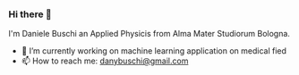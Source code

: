 ### Hi there 👋

I'm Daniele Buschi an Applied Physicis from Alma Mater Studiorum Bologna.
- 🔭 I’m currently working on machine learning application on medical fied
- 📫 How to reach me: danybuschi@gmail.com
<!--
**Torbidos7/Torbidos7** is a ✨ _special_ ✨ repository because its `README.md` (this file) appears on your GitHub profile.

Here are some ideas to get you started:

- 🔭 I’m currently working on ...
- 🌱 I’m currently learning ...
- 👯 I’m looking to collaborate on ...
- 🤔 I’m looking for help with ...
- 💬 Ask me about ...
- 📫 How to reach me: ...
- 😄 Pronouns: ...
- ⚡ Fun fact: ...
-->
